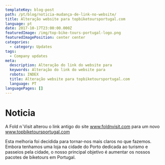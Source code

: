 ```yaml
---
templateKey: blog-post
path: /pt/blog/noticia-mudança-de-link-no-website/
title: Alteração website para topbiketoursportugal.com
language: pt
date: 2017-10-17T23:00:00.000Z
featuredImage: /img/top-bike-tours-portugal-logo.png
featuredImagePosition: center center
categories:
  - category: Updates
tags:
  - Company updates
meta:
  description: Alteração do link do website para
  keywords: Alteração do link do website para
  robots: INDEX
  title: Alteração website para topbiketoursportugal.com
  language: PT
languagePages: []
---
```

# Noticia

A Fold n´Visit alterou o link antigo do site www.foldnvisit.com para um novo www.topbiketoursportugal.com

Esta melhoria foi decidida para tornar-nos mais claros no que fazemos. Embora tenhamos uma loja na cidade do Porto dedicada ao turismo e passeios pela cidade, o nosso principal objetivo é aumentar os nossos pacotes de biketours em Portugal.
